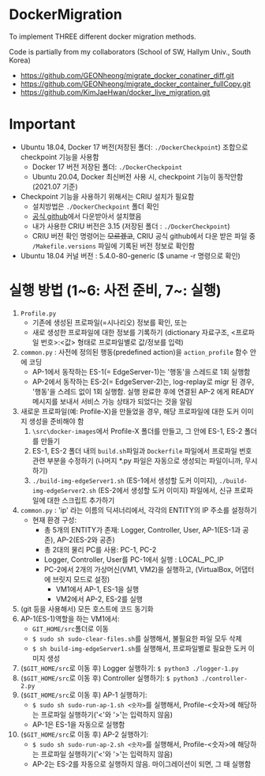 # DockerMigration

To implement THREE different docker migration methods.

Code is partially from my collaborators (School of SW, Hallym Univ., South Korea)
- https://github.com/GEONheong/migrate_docker_conatiner_diff.git
- https://github.com/GEONheong/migrate_docker_container_fullCopy.git
- https://github.com/KimJaeHwan/docker_live_migration.git

# Important
- Ubuntu 18.04, Docker 17 버전(저장된 폴더: `./DockerCheckpoint`) 조합으로 checkpoint 기능을 사용함
	- Docker 17 버전 저장된 폴더: `./DockerCheckpoint`
	- Ubuntu 20.04, Docker 최신버전 사용 시, checkpoint 기능이 동작안함 (2021.07 기준)
- Checkpoint 기능을 사용하기 위해서는 CRIU 설치가 필요함
	- 설치방법은 `./DockerCheckpoint` 폴더 확인
	- [공식 github](https://github.com/checkpoint-restore/criu)에서 다운받아서 설치했음
	- 내가 사용한 CRIU 버전은 3.15 (저장된 폴더 : `./DockerCheckpoint`)
	- CRIU 버전 확인 명령어는 ~~모르겠고~~, CRIU 공식 github에서 다운 받은 파일 중 `/Makefile.versions` 파일에 기록된 버전 정보로 확인함
- Ubuntu 18.04 커널 버전 : 5.4.0-80-generic ($ uname -r 명령으로 확인)

# 실행 방법 (1~6: 사전 준비, 7~: 실행)
1. `Profile.py`
	- 기존에 생성된 프로파일(=시나리오) 정보를 확인, 또는
	- 새로 생성한 프로파일에 대한 정보를 기록하기 (dictionary 자료구조, <프로파일 번호>:<값> 형태로 프로파일별로 값/정보를 입력)
2. `common.py` : 사전에 정의된 행동(predefined action)을 `action_profile` 함수 안에 코딩
	- AP-1에서 동작하는 ES-1(= EdgeServer-1)는 '행동'을 스레드로 1회 실행함
	- AP-2에서 동작하는 ES-2(= EdgeServer-2)는, log-replay로 migr 된 경우, '행동'을 스레드 없이 1회 실행함. 실행 완료한 후에 연결된 AP-2 에게 READY 메시지를 보내서 서비스 가능 상태가 되었다는 것을 알림
3. 새로운 프로파일(예: Profile-X)을 만들었을 경우, 해당 프로파일에 대한 도커 이미지 생성을 준비해야 함
	1. `\src\docker-images`에서 Profile-X 폴더를 만들고, 그 안에 ES-1, ES-2 폴더를 만들기
	2. ES-1, ES-2 폴더 내의 `build.sh`파일과 `Dockerfile` 파일에서 프로파일 번호 관련 부분을 수정하기 (나머지 *.py 파일은 자동으로 생성되는 파일이니까, 무시하기)
	3. `./build-img-edgeServer1.sh` (ES-1에서 생성할 도커 이미지), `./build-img-edgeServer2.sh` (ES-2에서 생성할 도커 이미지) 파일에서, 신규 프로파일에 대한 스크립트 추가하기
4. `common.py` : 'ip' 라는 이름의 딕셔너리에서, 각각의 ENTITY의 IP 주소를 설정하기
	- 현재 환경 구성:
		- 총 5개의 ENTITY가 존재: Logger, Controller, User, AP-1(ES-1과 공존), AP-2(ES-2와 공존)
		- 총 2대의 물리 PC를 사용: PC-1, PC-2
		- Logger, Controller, User를 PC-1에서 실행 : LOCAL_PC_IP
		- PC-2에서 2개의 가상머신(VM1, VM2)을 실행하고, (VirtualBox, 어댑터에 브릿지 모드로 설정)
			- VM1에서 AP-1, ES-1을 실행
			- VM2에서 AP-2, ES-2를 실행
5. (git 등을 사용해서) 모든 호스트에 코드 동기화	
6. AP-1(ES-1)역할을 하는 VM1에서:
	- `GIT_HOME/src`폴더로 이동
	- `$ sudo sh sudo-clear-files.sh`를 실행해서, 불필요한 파일 모두 삭제
	- `$ sh build-img-edgeServer1.sh`를 실행해서, 프로파일별로 필요한 도커 이미지 생성
7. (`$GIT_HOME/src`로 이동 후) Logger 실행하기: `$ python3 ./logger-1.py`
8. (`$GIT_HOME/src`로 이동 후) Controller 실행하기: `$ python3 ./controller-2.py`
9. (`$GIT_HOME/src`로 이동 후) AP-1 실행하기:
	- `$ sudo sh sudo-run-ap-1.sh <숫자>`를 실행해서, Profile-<숫자>에 해당하는 프로파일 실행하기('<'와 '>'는 입력하지 않음)
	- AP-1은 ES-1을 자동으로 실행함
10. (`$GIT_HOME/src`로 이동 후) AP-2 실행하기:
	- `$ sudo sh sudo-run-ap-2.sh <숫자>`를 실행해서, Profile-<숫자>에 해당하는 프로파일 실행하기('<'와 '>'는 입력하지 않음)
	- AP-2는 ES-2를 자동으로 실행하지 않음. 마이그레이션이 되면, 그 때 실행함
	